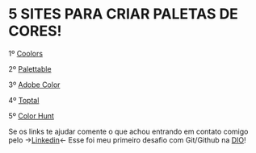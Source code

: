 # 5 SITES PARA CRIAR PALETAS DE CORES!

1º [Coolors](https://coolors.co)

2º [Palettable](https://palettable.io/BAF7E9)

3º [Adobe Color](https://color.adobe.com/pt/create/color-wheel)

4º [Toptal](https://www.toptal.com/designers/colourcode)

5º [Color Hunt](https://colorhunt.co)

Se os links te ajudar comente o que achou entrando em contato comigo pelo ->[Linkedin](https://www.linkedin.com/in/marcos-pery-0710b222b/)<-
Esse foi meu primeiro desafio com Git/Github na [DIO](https://www.dio.me)!
